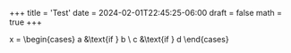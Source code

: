 +++
title = 'Test'
date = 2024-02-01T22:45:25-06:00
draft = false
math =  true
+++

x = \begin{cases}
    a &\text{if } b \\
    c &\text{if } d 
\end{cases}
